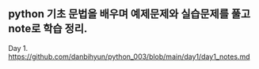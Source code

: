 ## python 기초 문법을 배우며 예제문제와 실습문제를 풀고 note로 학습 정리.

Day 1.  
https://github.com/danbihyun/python_003/blob/main/day1/day1_notes.md
